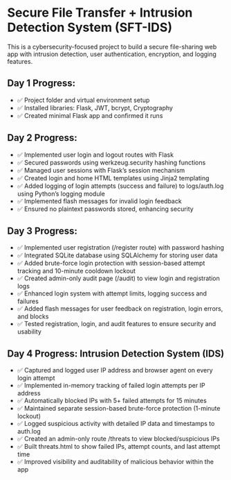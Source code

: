 ﻿# Secure File Transfer + Intrusion Detection System (SFT-IDS)

This is a cybersecurity-focused project to build a secure file-sharing web app with intrusion detection, user authentication, encryption, and logging features.

## Day 1 Progress:
- ✅ Project folder and virtual environment setup
- ✅ Installed libraries: Flask, JWT, bcrypt, Cryptography
- ✅ Created minimal Flask app and confirmed it runs

## Day 2 Progress:
- ✅ Implemented user login and logout routes with Flask
- ✅ Secured passwords using werkzeug.security hashing functions
- ✅ Managed user sessions with Flask’s session mechanism
- ✅ Created login and home HTML templates using Jinja2 templating
- ✅ Added logging of login attempts (success and failure) to logs/auth.log using Python’s logging module
- ✅ Implemented flash messages for invalid login feedback
- ✅ Ensured no plaintext passwords stored, enhancing security

## Day 3 Progress:
- ✅ Implemented user registration (/register route) with password hashing
- ✅ Integrated SQLite database using SQLAlchemy for storing user data
- ✅ Added brute-force login protection with session-based attempt tracking and 10-minute cooldown lockout
- ✅ Created admin-only audit page (/audit) to view login and registration logs
- ✅ Enhanced login system with attempt limits, logging success and failures
- ✅ Added flash messages for user feedback on registration, login errors, and blocks
- ✅ Tested registration, login, and audit features to ensure security and usability

## Day 4 Progress: Intrusion Detection System (IDS)
- ✅ Captured and logged user IP address and browser agent on every login attempt
- ✅ Implemented in-memory tracking of failed login attempts per IP address
- ✅ Automatically blocked IPs with 5+ failed attempts for 15 minutes
- ✅ Maintained separate session-based brute-force protection (1-minute lockout)
- ✅ Logged suspicious activity with detailed IP data and timestamps to auth.log
- ✅ Created an admin-only route /threats to view blocked/suspicious IPs
- ✅ Built threats.html to show failed IPs, attempt counts, and last attempt time
- ✅ Improved visibility and auditability of malicious behavior within the app